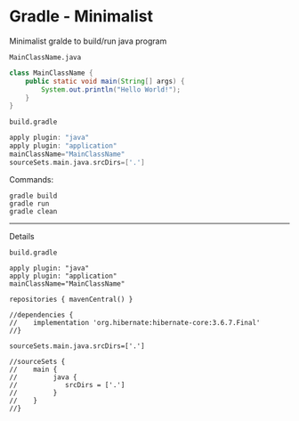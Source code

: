 # Gradle - Minimalist

Minimalist gralde to build/run java program

`MainClassName.java`
```java
class MainClassName {
	public static void main(String[] args) {
		System.out.println("Hello World!");
	}
}
```

`build.gradle`
```gradle
apply plugin: "java"
apply plugin: "application"
mainClassName="MainClassName"
sourceSets.main.java.srcDirs=['.']
```

Commands:

```
gradle build
gradle run
gradle clean
```

---

Details

`build.gradle`

```
apply plugin: "java"
apply plugin: "application"
mainClassName="MainClassName"

repositories { mavenCentral() }

//dependencies {
//    implementation 'org.hibernate:hibernate-core:3.6.7.Final'
//}

sourceSets.main.java.srcDirs=['.']

//sourceSets {
//    main {
//         java {
//            srcDirs = ['.']
//         }
//    }
//}
```
